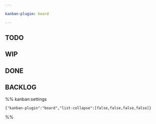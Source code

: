 ```yaml
---

kanban-plugin: board

---
```


## TODO



## WIP



## DONE



## BACKLOG





%% kanban:settings
```
{"kanban-plugin":"board","list-collapse":[false,false,false,false]}
```
%%